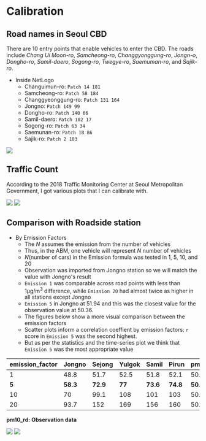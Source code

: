 # Calibration
## Road names in Seoul CBD

There are 10 entry points that enable vehicles to enter the CBD. The roads include *Chang Ui Moon-ro*, *Samcheong-ro*, *Changgyonggung-ro*, *Jongn-o*, *Dongho-ro*, *Samil-daero*, *Sogong-ro*, *Twegye-ro*, *Saemuman-ro*, and *Sajik-ro*.

* Inside NetLogo
    * Changuimun-ro: `Patch 14 181`
    * Samcheong-ro: `Patch 58 184`
    * Changgyeonggung-ro: `Patch 131 164`
    * Jongno: `Patch 149 99`
    * Dongho-ro: `Patch 140 66`
    * Samil-daero: `Patch 102 17`
    * Sogong-ro: `Patch 63 34`
    * Saemunan-ro: `Patch 18 86`
    * Sajik-ro: `Patch 2 103`

![](https://i.imgur.com/aQaxKPd.png)


## Traffic Count
According to the 2018 Traffic Monitoring Center at Seoul Metropolitan Government, I got various plots that I can calibrate with.


![](https://i.imgur.com/df1qtqm.png)
![](https://i.imgur.com/vf5SCsP.png)


## Comparison with Roadside station

* By Emission Factors
    - The *N* assumes the emission from the number of vehicles
    - Thus, in the ABM, one vehicle will represent *N* number of vehicles
    - *N*(number of cars) in the Emission formula was tested in 1, 5, 10, and 20
    - Observation was imported from Jongno station so we will match the value with Jongno's result
    - `Emission 1` was comparable across road points with less than 1µg/m<sup>3</sup> difference, while `Emission 20` had almost twice as higher in all stations except Jongno
    - `Emission 5` in Jongno at 51.94 and this was the closest value for the observation value at 50.36.
    - The figures below show a more visual comparison between the emission factors
    - Scatter plots inform a correlation coeffient by emission factors: `r` score in `Emission 5` was the second highest. 
    - But as per the statistics and the time-series plot we think that `Emission 5` was the most appropriate value

| emission_factor 	| Jongno 	| Sejong 	| Yulgok 	| Samil 	| Pirun 	| pm10_rd 	|
|-----------------	|--------	|--------	|--------	|-------	|-------	|---------	|
| 1               	| 48.8   	| 51.7   	| 52.5   	| 51.8  	| 52.1  	| 50.4    	|
| **5**               	| **58.3**   	| **72.9**   	| **77**     	| **73.6**  	| **74.8**  	| **50.4**    	|
| 10              	| 70     	| 99.1   	| 108    	| 101   	| 103   	| 50.4    	|
| 20              	| 93.7   	| 152    	| 169    	| 156   	| 160   	| 50.4    	|
**pm10_rd: Observation data**

![](https://i.imgur.com/OC1aK90.png)
![](https://i.imgur.com/3jKzVaw.png)

